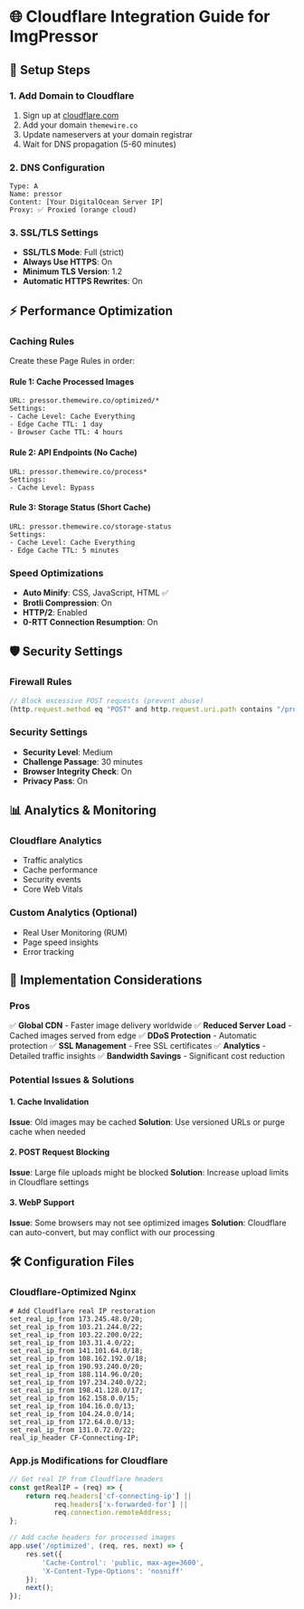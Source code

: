 # 🌐 Cloudflare Integration Guide for ImgPressor

## 🚀 Setup Steps

### 1. Add Domain to Cloudflare
1. Sign up at [cloudflare.com](https://cloudflare.com)
2. Add your domain `themewire.co`
3. Update nameservers at your domain registrar
4. Wait for DNS propagation (5-60 minutes)

### 2. DNS Configuration
```
Type: A
Name: pressor
Content: [Your DigitalOcean Server IP]
Proxy: ✅ Proxied (orange cloud)
```

### 3. SSL/TLS Settings
- **SSL/TLS Mode**: Full (strict)
- **Always Use HTTPS**: On
- **Minimum TLS Version**: 1.2
- **Automatic HTTPS Rewrites**: On

## ⚡ Performance Optimization

### Caching Rules
Create these Page Rules in order:

#### Rule 1: Cache Processed Images
```
URL: pressor.themewire.co/optimized/*
Settings:
- Cache Level: Cache Everything
- Edge Cache TTL: 1 day
- Browser Cache TTL: 4 hours
```

#### Rule 2: API Endpoints (No Cache)
```
URL: pressor.themewire.co/process*
Settings:
- Cache Level: Bypass
```

#### Rule 3: Storage Status (Short Cache)
```
URL: pressor.themewire.co/storage-status
Settings:
- Cache Level: Cache Everything
- Edge Cache TTL: 5 minutes
```

### Speed Optimizations
- **Auto Minify**: CSS, JavaScript, HTML ✅
- **Brotli Compression**: On
- **HTTP/2**: Enabled
- **0-RTT Connection Resumption**: On

## 🛡️ Security Settings

### Firewall Rules
```javascript
// Block excessive POST requests (prevent abuse)
(http.request.method eq "POST" and http.request.uri.path contains "/process") and (rate(1m) > 10)
```

### Security Settings
- **Security Level**: Medium
- **Challenge Passage**: 30 minutes
- **Browser Integrity Check**: On
- **Privacy Pass**: On

## 📊 Analytics & Monitoring

### Cloudflare Analytics
- Traffic analytics
- Cache performance
- Security events
- Core Web Vitals

### Custom Analytics (Optional)
- Real User Monitoring (RUM)
- Page speed insights
- Error tracking

## 🔧 Implementation Considerations

### Pros
✅ **Global CDN** - Faster image delivery worldwide
✅ **Reduced Server Load** - Cached images served from edge
✅ **DDoS Protection** - Automatic protection
✅ **SSL Management** - Free SSL certificates
✅ **Analytics** - Detailed traffic insights
✅ **Bandwidth Savings** - Significant cost reduction

### Potential Issues & Solutions

#### 1. Cache Invalidation
**Issue**: Old images may be cached
**Solution**: Use versioned URLs or purge cache when needed

#### 2. POST Request Blocking
**Issue**: Large file uploads might be blocked
**Solution**: Increase upload limits in Cloudflare settings

#### 3. WebP Support
**Issue**: Some browsers may not see optimized images
**Solution**: Cloudflare can auto-convert, but may conflict with our processing

## 🛠️ Configuration Files

### Cloudflare-Optimized Nginx
```nginx
# Add Cloudflare real IP restoration
set_real_ip_from 173.245.48.0/20;
set_real_ip_from 103.21.244.0/22;
set_real_ip_from 103.22.200.0/22;
set_real_ip_from 103.31.4.0/22;
set_real_ip_from 141.101.64.0/18;
set_real_ip_from 108.162.192.0/18;
set_real_ip_from 190.93.240.0/20;
set_real_ip_from 188.114.96.0/20;
set_real_ip_from 197.234.240.0/22;
set_real_ip_from 198.41.128.0/17;
set_real_ip_from 162.158.0.0/15;
set_real_ip_from 104.16.0.0/13;
set_real_ip_from 104.24.0.0/14;
set_real_ip_from 172.64.0.0/13;
set_real_ip_from 131.0.72.0/22;
real_ip_header CF-Connecting-IP;
```

### App.js Modifications for Cloudflare
```javascript
// Get real IP from Cloudflare headers
const getRealIP = (req) => {
    return req.headers['cf-connecting-ip'] || 
           req.headers['x-forwarded-for'] || 
           req.connection.remoteAddress;
};

// Add cache headers for processed images
app.use('/optimized', (req, res, next) => {
    res.set({
        'Cache-Control': 'public, max-age=3600',
        'X-Content-Type-Options': 'nosniff'
    });
    next();
});
```
